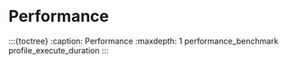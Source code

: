 # Performance

:::{toctree}
:caption: Performance
:maxdepth: 1
performance_benchmark
profile_execute_duration
:::
